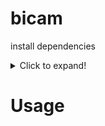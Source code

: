 # bicam

install dependencies
<details>
  <summary>Click to expand!</summary>
  
  Install gstreamer libs
  ```
  sudo apt install \
  libssl1.1 \
  libgstreamer1.0-0 \
  gstreamer1.0-tools \
  gstreamer1.0-plugins-good \
  gstreamer1.0-plugins-bad \
  gstreamer1.0-plugins-ugly \
  gstreamer1.0-libav \
  libgstrtspserver-1.0-0
  ```

  OpenCV compilation command:
  ```
  mkdir build
  cd build
  cmake -D CMAKE_BUILD_TYPE=RELEASE \
  -D INSTALL_PYTHON_EXAMPLES=OFF \
  -D BUILD_EXAMPLES=OFF \
  -D BUILD_SHARED_LIBS=OFF \
  -D INSTALL_C_EXAMPLES=OFF \
  -D PYTHON_EXECUTABLE=/usr/bin/python3 \
  -D BUILD_opencv_python2=OFF \
  -D CMAKE_INSTALL_PREFIX=/usr \
  -D PYTHON3_EXECUTABLE=/usr/bin/python3 \
  -D PYTHON3_INCLUDE_DIR=/usr/include/python3.8 \
  -D PYTHON3_PACKAGES_PATH=/usr/lib/python3/dist-packages \
  -D CUDAARITHM=OFF \
  -D BUILD_opencv_cudabgsegm=OFF \
  -D CUDAFILTERS=OFF \
  -D CUDAIMGPROC=OFF \
  -D CUDAFEATURES2D=OFF \
  -D CUDALEGACY=OFF \
  -D CUDAOBJDETECT=OFF \
  -D CUDAOPTFLOW=OFF \
  -D CUDACODEC=OFF \
  -D BUILD_OPENCV_DNN=OFF \
  -D OPENCV_EXTRA_MODULES_PATH=/home/maxim/experiment/opencv_contrib/modules \
  -D BUILD_DNN_OPENCL=OFF \
  -D BUILD_OPENCV_XIMGPROC=ON \
  -D WITH_GSTREAMER=ON ..
  ```
    ## Heading

</details>

# Usage
